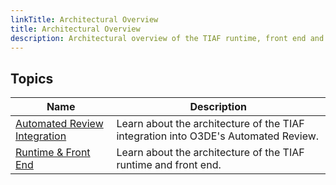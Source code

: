 ```yaml
---
linkTitle: Architectural Overview
title: Architectural Overview
description: Architectural overview of the TIAF runtime, front end and Automated Review integration.
---
```


## Topics

| Name | Description |
|-|-|
| [Automated Review Integration](./ar-integration) | Learn about the architecture of the TIAF integration into O3DE's Automated Review.|
| [Runtime & Front End](./runtime-frontend) | Learn about the architecture of the TIAF runtime and front end.|
